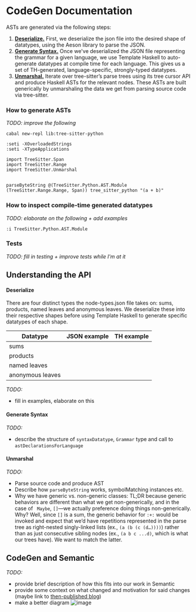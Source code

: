 # CodeGen Documentation

ASTs are generated via the following steps:

1. [**Deserialize.**](https://github.com/tree-sitter/haskell-tree-sitter/blob/master/tree-sitter/src/TreeSitter/Deserialize.hs) First, we deserialize the json file into the desired shape of datatypes, using the Aeson library to parse the JSON.
2. [**Generate Syntax.**](https://github.com/tree-sitter/haskell-tree-sitter/blob/master/tree-sitter/src/TreeSitter/GenerateSyntax.hs) Once we've deserialized the JSON file representing the grammar for a given language, we use Template Haskell to auto-generate datatypes at compile time for each language. This gives us a set of TH-generated, language-specific, strongly-typed datatypes.
3. [**Unmarshal.**](https://github.com/tree-sitter/haskell-tree-sitter/blob/master/tree-sitter/src/TreeSitter/Unmarshal.hs) Iterate over tree-sitter’s parse trees using its tree cursor API and produce Haskell ASTs for the relevant nodes. These ASTs are built generically by unmarshaling the data we get from parsing source code via tree-sitter.

### How to generate ASTs
_TODO: improve the following_

```
cabal new-repl lib:tree-sitter-python

:seti -XOverloadedStrings
:seti -XTypeApplications

import TreeSitter.Span
import TreeSitter.Range
import TreeSitter.Unmarshal


parseByteString @(TreeSitter.Python.AST.Module (TreeSitter.Range.Range, Span)) tree_sitter_python "(a + b)"
```

### How to inspect compile-time generated datatypes
_TODO: elaborate on the following + add examples_

```
:i TreeSitter.Python.AST.Module
```

### Tests
_TODO: fill in testing + improve tests while I'm at it_

## Understanding the API

#### Deserialize

There are four distinct types the node-types.json file takes on: sums, products, named leaves and anonymous leaves. We deserialize these into their respective shapes before using Template Haskell to generate specific datatypes of each shape.

| Datatype | JSON example | TH example |
|----------|--------------|------------|
|sums|||
|products|||
|named leaves|||
|anonymous leaves|||

_TODO:_
- fill in examples, elaborate on this

#### Generate Syntax
_TODO:_
- describe the structure of `syntaxDatatype`, `Grammar` type and call to `astDeclarationsForLanguage`

#### Unmarshal
_TODO:_
- Parse source code and produce AST
- Describe how `parseByteString` works, symbolMatching instances etc.
- Why we have generic vs. non-generic classes: TL;DR because generic behaviors are different than what we get non-generically, and in the case of ` Maybe`, `[]`—we actually preference doing things non-generically. Why? Well, since `[]` is a sum, the generic behavior for `:+:` would be invoked and expect that we’d have repetitions represented in the parse tree as right-nested singly-linked lists (ex., `(a (b (c (d…))))`) rather than as just consecutive sibling nodes (ex., `(a b c ...d)`, which is what our trees have). We want to match the latter.

## CodeGen and Semantic
_TODO:_
- provide brief description of how this fits into our work in Semantic
- provide some context on what changed and motivation for said changes (maybe link to [then-published blog](https://github.com/github/semantic-code/pull/67/files))
- make a better diagram
![image](https://user-images.githubusercontent.com/875834/64924659-fc63e100-d7b4-11e9-9802-dfdf15349b27.png)
